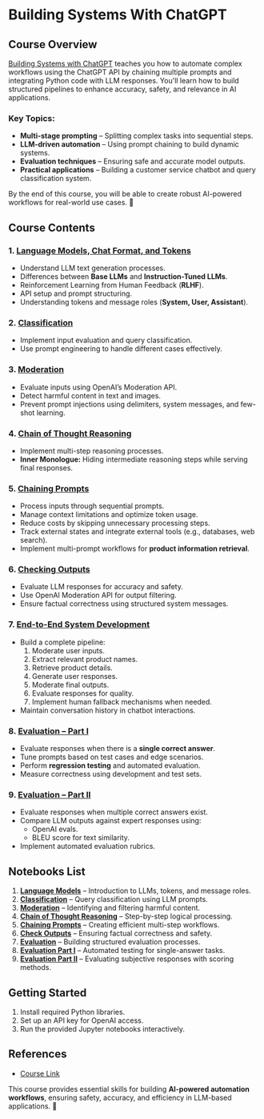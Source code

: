 # Building Systems With ChatGPT

## Course Overview
[Building Systems with ChatGPT](https://www.deeplearning.ai/short-courses/building-systems-with-chatgpt/) teaches you how to automate complex workflows using the ChatGPT API by chaining multiple prompts and integrating Python code with LLM responses. You'll learn how to build structured pipelines to enhance accuracy, safety, and relevance in AI applications.

### Key Topics:
- **Multi-stage prompting** – Splitting complex tasks into sequential steps.
- **LLM-driven automation** – Using prompt chaining to build dynamic systems.
- **Evaluation techniques** – Ensuring safe and accurate model outputs.
- **Practical applications** – Building a customer service chatbot and query classification system.

By the end of this course, you will be able to create robust AI-powered workflows for real-world use cases. 🚀


## Course Contents

### 1. [Language Models, Chat Format, and Tokens](https://github.com/michaWorku/Building-Systems-With-ChatGPT/blob/main/L1_Language_Models.ipynb)
- Understand LLM text generation processes.
- Differences between **Base LLMs** and **Instruction-Tuned LLMs**.
- Reinforcement Learning from Human Feedback (**RLHF**).
- API setup and prompt structuring.
- Understanding tokens and message roles (**System, User, Assistant**).

### 2. [Classification](https://github.com/michaWorku/Building-Systems-With-ChatGPT/blob/main/L2_classification.ipynb)
- Implement input evaluation and query classification.
- Use prompt engineering to handle different cases effectively.

### 3. [Moderation](https://github.com/michaWorku/Building-Systems-With-ChatGPT/blob/main/L3_moderation.ipynb)
- Evaluate inputs using OpenAI’s Moderation API.
- Detect harmful content in text and images.
- Prevent prompt injections using delimiters, system messages, and few-shot learning.

### 4. [Chain of Thought Reasoning](https://github.com/michaWorku/Building-Systems-With-ChatGPT/blob/main/L4_chain_of_thought_reasoning.ipynb)
- Implement multi-step reasoning processes.
- **Inner Monologue:** Hiding intermediate reasoning steps while serving final responses.

### 5. [Chaining Prompts](https://github.com/michaWorku/Building-Systems-With-ChatGPT/blob/main/L5_chaining_prompts.ipynb)
- Process inputs through sequential prompts.
- Manage context limitations and optimize token usage.
- Reduce costs by skipping unnecessary processing steps.
- Track external states and integrate external tools (e.g., databases, web search).
- Implement multi-prompt workflows for **product information retrieval**.

### 6. [Checking Outputs](https://github.com/michaWorku/Building-Systems-With-ChatGPT/blob/main/L6_check_output.ipynb)
- Evaluate LLM responses for accuracy and safety.
- Use OpenAI Moderation API for output filtering.
- Ensure factual correctness using structured system messages.

### 7. [End-to-End System Development](https://github.com/michaWorku/Building-Systems-With-ChatGPT/blob/main/L7_evalution.ipynb)
- Build a complete pipeline:
  1. Moderate user inputs.
  2. Extract relevant product names.
  3. Retrieve product details.
  4. Generate user responses.
  5. Moderate final outputs.
  6. Evaluate responses for quality.
  7. Implement human fallback mechanisms when needed.
- Maintain conversation history in chatbot interactions.

### 8. [Evaluation – Part I](https://github.com/michaWorku/Building-Systems-With-ChatGPT/blob/main/L8_evaluation_part_I.ipynb)
- Evaluate responses when there is a **single correct answer**.
- Tune prompts based on test cases and edge scenarios.
- Perform **regression testing** and automated evaluation.
- Measure correctness using development and test sets.

### 9. [Evaluation – Part II](https://github.com/michaWorku/Building-Systems-With-ChatGPT/blob/main/L9_evaluation_part_II.ipynb)
- Evaluate responses when multiple correct answers exist.
- Compare LLM outputs against expert responses using:
  - OpenAI evals.
  - BLEU score for text similarity.
- Implement automated evaluation rubrics.


## Notebooks List
1. [**Language Models**]((https://github.com/michaWorku/Building-Systems-With-ChatGPT/blob/main/L1_Language_Models.ipynb)) – Introduction to LLMs, tokens, and message roles.
2. [**Classification**](https://github.com/michaWorku/Building-Systems-With-ChatGPT/blob/main/L2_classification.ipynb) – Query classification using LLM prompts.
3. [**Moderation**](https://github.com/michaWorku/Building-Systems-With-ChatGPT/blob/main/L3_moderation.ipynb) – Identifying and filtering harmful content.
4. [**Chain of Thought Reasoning**](https://github.com/michaWorku/Building-Systems-With-ChatGPT/blob/main/L4_chain_of_thought_reasoning.ipynb) – Step-by-step logical processing.
5. [**Chaining Prompts**](https://github.com/michaWorku/Building-Systems-With-ChatGPT/blob/main/L5_chaining_prompts.ipynb) – Creating efficient multi-step workflows.
6. [**Check Outputs**](https://github.com/michaWorku/Building-Systems-With-ChatGPT/blob/main/L6_check_output.ipynb) – Ensuring factual correctness and safety.
7. [**Evaluation**](https://github.com/michaWorku/Building-Systems-With-ChatGPT/blob/main/L7_evalution.ipynb) – Building structured evaluation processes.
8. [**Evaluation Part I**](https://github.com/michaWorku/Building-Systems-With-ChatGPT/blob/main/L8_evaluation_part_I.ipynb) – Automated testing for single-answer tasks.
9. [**Evaluation Part II**](https://github.com/michaWorku/Building-Systems-With-ChatGPT/blob/main/L9_evaluation_part_II.ipynb) – Evaluating subjective responses with scoring methods.


## Getting Started
1. Install required Python libraries.
2. Set up an API key for OpenAI access.
3. Run the provided Jupyter notebooks interactively.

## References
- [Course Link](https://www.deeplearning.ai/short-courses/building-systems-with-chatgpt/)

This course provides essential skills for building **AI-powered automation workflows**, ensuring safety, accuracy, and efficiency in LLM-based applications. 🚀

